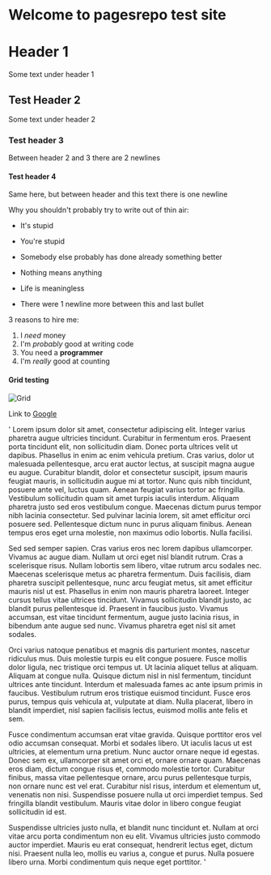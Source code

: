 # Welcome to pagesrepo test site
# Header 1
Some text under header 1
## Test Header 2
Some text under header 2


### Test header 3
Between header 2 and 3 there are 2 newlines


#### Test header 4

Same here, but between header and this text there is one newline

Why you shouldn't probably try to write out of thin air:
- It's stupid
- You're stupid
- Somebody else probably has done already something better
- Nothing means anything
- Life is meaningless

- There were 1 newline more between this and last bullet

3 reasons to hire me:
1. I *need* money
2. I'm _probably_ good at writing code
3. You need a **programmer**
4. I'm *really* good at counting

#### Grid testing
![Grid](https://i.gyazo.com/d7ac61e68c0a50e070447b084f32a9cb.gif)

Link to [Google](https://google.com)

'
Lorem ipsum dolor sit amet, consectetur adipiscing elit. Integer varius pharetra augue ultricies tincidunt. Curabitur in fermentum eros. Praesent porta tincidunt elit, non sollicitudin diam. Donec porta ultrices velit ut dapibus. Phasellus in enim ac enim vehicula pretium. Cras varius, dolor ut malesuada pellentesque, arcu erat auctor lectus, at suscipit magna augue eu augue. Curabitur blandit, dolor et consectetur suscipit, ipsum mauris feugiat mauris, in sollicitudin augue mi at tortor. Nunc quis nibh tincidunt, posuere ante vel, luctus quam. Aenean feugiat varius tortor ac fringilla. Vestibulum sollicitudin quam sit amet turpis iaculis interdum. Aliquam pharetra justo sed eros vestibulum congue. Maecenas dictum purus tempor nibh lacinia consectetur. Sed pulvinar lacinia lorem, sit amet efficitur orci posuere sed. Pellentesque dictum nunc in purus aliquam finibus. Aenean tempus eros eget urna molestie, non maximus odio lobortis. Nulla facilisi.

Sed sed semper sapien. Cras varius eros nec lorem dapibus ullamcorper. Vivamus ac augue diam. Nullam ut orci eget nisl blandit rutrum. Cras a scelerisque risus. Nullam lobortis sem libero, vitae rutrum arcu sodales nec. Maecenas scelerisque metus ac pharetra fermentum. Duis facilisis, diam pharetra suscipit pellentesque, nunc arcu feugiat metus, sit amet efficitur mauris nisl ut est. Phasellus in enim non mauris pharetra laoreet. Integer cursus tellus vitae ultrices tincidunt. Vivamus sollicitudin blandit justo, ac blandit purus pellentesque id. Praesent in faucibus justo. Vivamus accumsan, est vitae tincidunt fermentum, augue justo lacinia risus, in bibendum ante augue sed nunc. Vivamus pharetra eget nisl sit amet sodales.

Orci varius natoque penatibus et magnis dis parturient montes, nascetur ridiculus mus. Duis molestie turpis eu elit congue posuere. Fusce mollis dolor ligula, nec tristique orci tempus ut. Ut lacinia aliquet tellus at aliquam. Aliquam at congue nulla. Quisque dictum nisl in nisl fermentum, tincidunt ultrices ante tincidunt. Interdum et malesuada fames ac ante ipsum primis in faucibus. Vestibulum rutrum eros tristique euismod tincidunt. Fusce eros purus, tempus quis vehicula at, vulputate at diam. Nulla placerat, libero in blandit imperdiet, nisl sapien facilisis lectus, euismod mollis ante felis et sem.

Fusce condimentum accumsan erat vitae gravida. Quisque porttitor eros vel odio accumsan consequat. Morbi et sodales libero. Ut iaculis lacus ut est ultricies, at elementum urna pretium. Nunc auctor ornare neque id egestas. Donec sem ex, ullamcorper sit amet orci et, ornare ornare quam. Maecenas eros diam, dictum congue risus et, commodo molestie tortor. Curabitur finibus, massa vitae pellentesque ornare, arcu purus pellentesque turpis, non ornare nunc est vel erat. Curabitur nisl risus, interdum et elementum ut, venenatis non nisi. Suspendisse posuere nulla ut orci imperdiet tempus. Sed fringilla blandit vestibulum. Mauris vitae dolor in libero congue feugiat sollicitudin id est.

Suspendisse ultricies justo nulla, et blandit nunc tincidunt et. Nullam at orci vitae arcu porta condimentum non eu elit. Vivamus ultricies justo commodo auctor imperdiet. Mauris eu erat consequat, hendrerit lectus eget, dictum nisi. Praesent nulla leo, mollis eu varius a, congue et purus. Nulla posuere libero urna. Morbi condimentum quis neque eget porttitor.
'
